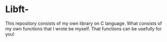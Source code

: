 # Libft-
This repository consists of my own library on C language. What consists of my own functions that I wrote be myself. That functions can be usefully for you!
